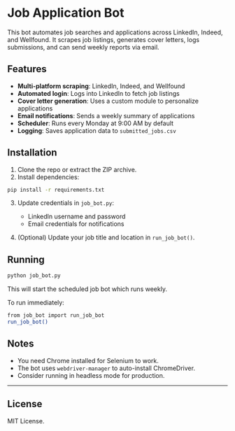 
# Job Application Bot

This bot automates job searches and applications across LinkedIn, Indeed, and Wellfound. It scrapes job listings, generates cover letters, logs submissions, and can send weekly reports via email.

## Features

- **Multi-platform scraping**: LinkedIn, Indeed, and Wellfound
- **Automated login**: Logs into LinkedIn to fetch job listings
- **Cover letter generation**: Uses a custom module to personalize applications
- **Email notifications**: Sends a weekly summary of applications
- **Scheduler**: Runs every Monday at 9:00 AM by default
- **Logging**: Saves application data to `submitted_jobs.csv`

## Installation

1. Clone the repo or extract the ZIP archive.
2. Install dependencies:

```bash
pip install -r requirements.txt
```

3. Update credentials in `job_bot.py`:
   - LinkedIn username and password
   - Email credentials for notifications

4. (Optional) Update your job title and location in `run_job_bot()`.

## Running

```bash
python job_bot.py
```

This will start the scheduled job bot which runs weekly.

To run immediately:

```bash
from job_bot import run_job_bot
run_job_bot()
```

## Notes

- You need Chrome installed for Selenium to work.
- The bot uses `webdriver-manager` to auto-install ChromeDriver.
- Consider running in headless mode for production.

---

## License

MIT License.
